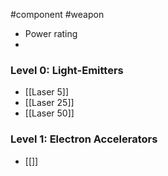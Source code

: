 #component #weapon 
- Power rating
- 
### Level 0: Light-Emitters
- [[Laser 5]]
- [[Laser 25]]
- [[Laser 50]]
### Level 1: Electron Accelerators
- [[]]